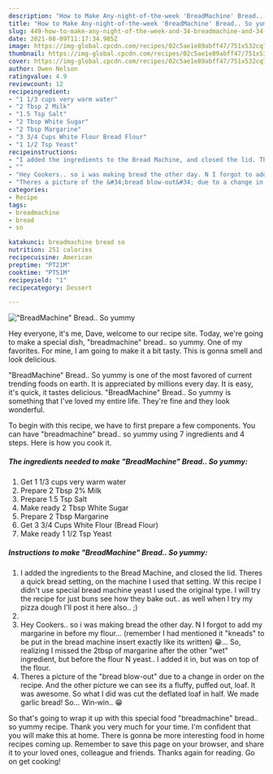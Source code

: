 ```yaml
---
description: "How to Make Any-night-of-the-week 'BreadMachine' Bread.. So yummy"
title: "How to Make Any-night-of-the-week 'BreadMachine' Bread.. So yummy"
slug: 449-how-to-make-any-night-of-the-week-and-34-breadmachine-and-34-bread-so-yummy
date: 2021-08-09T11:17:34.985Z
image: https://img-global.cpcdn.com/recipes/02c5ae1e89abff47/751x532cq70/breadmachine-bread-so-yummy-recipe-main-photo.jpg
thumbnail: https://img-global.cpcdn.com/recipes/02c5ae1e89abff47/751x532cq70/breadmachine-bread-so-yummy-recipe-main-photo.jpg
cover: https://img-global.cpcdn.com/recipes/02c5ae1e89abff47/751x532cq70/breadmachine-bread-so-yummy-recipe-main-photo.jpg
author: Owen Nelson
ratingvalue: 4.9
reviewcount: 12
recipeingredient:
- "1 1/3 cups very warm water"
- "2 Tbsp 2 Milk"
- "1.5 Tsp Salt"
- "2 Tbsp White Sugar"
- "2 Tbsp Margarine"
- "3 3/4 Cups White Flour Bread Flour"
- "1 1/2 Tsp Yeast"
recipeinstructions:
- "I added the ingredients to the Bread Machine, and closed the lid. Theres a quick bread setting, on the machine I used that setting. W this recipe I didn&#39;t use special bread machine yeast I used the original type. I will try the recipe for just buns see how they bake out.. as well when I try my pizza dough I&#39;ll post it here also.. ;)"
- ""
- "Hey Cookers.. so i was making bread the other day. N I forgot to add my margarine in before my flour... (remember I had mentioned it &#34;kneads&#34; to be put in the bread machine insert exactly like its written) 😁... So, realizing I missed the 2tbsp of margarine after the other &#34;wet&#34; ingredient, but before the flour N yeast.. I added it in, but was on top of the flour."
- "Theres a picture of the &#34;bread blow-out&#34; due to a change in order on the recipe. And the other picture we can see its a fluffy, puffed out, loaf. It was awesome. So what I did was cut the deflated loaf in half. We made garlic bread! So... Win‐win.. 😁"
categories:
- Recipe
tags:
- breadmachine
- bread
- so

katakunci: breadmachine bread so 
nutrition: 251 calories
recipecuisine: American
preptime: "PT21M"
cooktime: "PT51M"
recipeyield: "1"
recipecategory: Dessert

---
```



![&#34;BreadMachine&#34; Bread.. So yummy](https://img-global.cpcdn.com/recipes/02c5ae1e89abff47/751x532cq70/breadmachine-bread-so-yummy-recipe-main-photo.jpg)

Hey everyone, it's me, Dave, welcome to our recipe site. Today, we're going to make a special dish, &#34;breadmachine&#34; bread.. so yummy. One of my favorites. For mine, I am going to make it a bit tasty. This is gonna smell and look delicious.

&#34;BreadMachine&#34; Bread.. So yummy is one of the most favored of current trending foods on earth. It is appreciated by millions every day. It is easy, it's quick, it tastes delicious. &#34;BreadMachine&#34; Bread.. So yummy is something that I've loved my entire life. They're fine and they look wonderful.




To begin with this recipe, we have to first prepare a few components. You can have &#34;breadmachine&#34; bread.. so yummy using 7 ingredients and 4 steps. Here is how you cook it.

<!--inarticleads1-->

##### The ingredients needed to make &#34;BreadMachine&#34; Bread.. So yummy:

1. Get 1 1/3 cups very warm water
1. Prepare 2 Tbsp 2% Milk
1. Prepare 1.5 Tsp Salt
1. Make ready 2 Tbsp White Sugar
1. Prepare 2 Tbsp Margarine
1. Get 3 3/4 Cups White Flour (Bread Flour)
1. Make ready 1 1/2 Tsp Yeast




<!--inarticleads2-->

##### Instructions to make &#34;BreadMachine&#34; Bread.. So yummy:

1. I added the ingredients to the Bread Machine, and closed the lid. Theres a quick bread setting, on the machine I used that setting. W this recipe I didn&#39;t use special bread machine yeast I used the original type. I will try the recipe for just buns see how they bake out.. as well when I try my pizza dough I&#39;ll post it here also.. ;)
1. 
1. Hey Cookers.. so i was making bread the other day. N I forgot to add my margarine in before my flour... (remember I had mentioned it &#34;kneads&#34; to be put in the bread machine insert exactly like its written) 😁... So, realizing I missed the 2tbsp of margarine after the other &#34;wet&#34; ingredient, but before the flour N yeast.. I added it in, but was on top of the flour.
1. Theres a picture of the &#34;bread blow-out&#34; due to a change in order on the recipe. And the other picture we can see its a fluffy, puffed out, loaf. It was awesome. So what I did was cut the deflated loaf in half. We made garlic bread! So... Win‐win.. 😁




So that's going to wrap it up with this special food &#34;breadmachine&#34; bread.. so yummy recipe. Thank you very much for your time. I'm confident that you will make this at home. There is gonna be more interesting food in home recipes coming up. Remember to save this page on your browser, and share it to your loved ones, colleague and friends. Thanks again for reading. Go on get cooking!
